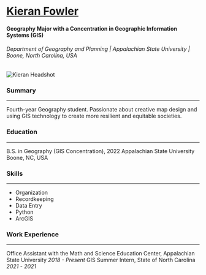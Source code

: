 [Kieran Fowler](https://www.linkedin.com/in/kieran-fowler-734702201/)
==============

#### Geography Major with a Concentration in Geographic Information Systems (GIS)
###### Department of Geography and Planning | Appalachian State University | Boone, North Carolina, USA

![Kieran Headshot](https://i.imgur.com/QPmLT1Pm.jpg)

### Summary
---------------
Fourth-year Geography student. Passionate about creative map design and using GIS technology to create more resilient and equitable societies.

### Education
----------------
B.S. in Geography (GIS Concentration), 2022
Appalachian State University
Boone, NC, USA

### Skills
---------------------
* Organization
* Recordkeeping
* Data Entry
* Python
* ArcGIS

### Work Experience
------------------------------
Office Assistant with the Math and Science Education Center, Appalachian State University *2018 - Present*
GIS Summer Intern, State of North Carolina  
*2021 - 2021*
